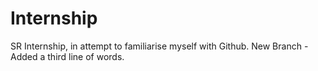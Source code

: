 # Internship
SR Internship, in attempt to familiarise myself with Github.
New Branch - Added a third line of words.
